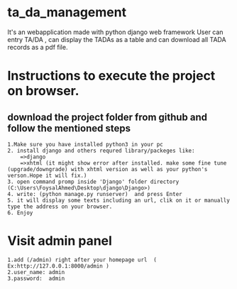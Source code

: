 # ta_da_management
  It's an webapplication made with python django web framework
  User can entry TA/DA , can display the TADAs as a table and can download  all TADA  records as a pdf file.

# Instructions to execute the project on browser.
## download the project folder from github and follow the mentioned steps

	1.Make sure you have installed python3 in your pc
	2. install django and others requred library/packeges like:
		=>django
		=>xhtml (it might show error after installed. make some fine tune (upgrade/downgrade) with xhtml version as well as your python's verson.Hope it will fix.)
	3. open command promp inside 'Django' folder directory (C:\Users\FoysalAhmed\Desktop\django\Django>)
	4. write: (python manage.py runserver)  and press Enter
	5. it will display some texts including an url, clik on it or manually type the address on your browser.
	6. Enjoy

# Visit admin panel
	1.add (/admin) right after your homepage url  ( Ex:http://127.0.0.1:8000/admin )
	2.user_name: admin
	3.password:  admin
    
  
   
